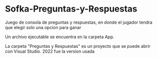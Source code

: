 # Sofka-Preguntas-y-Respuestas
Juego de consola de preguntas y respuestas, en donde el jugador tendra que elegir solo una opcion para ganar

Un archivo ejecutable se encuentra en la carpeta App.

La carpeta "Preguntas y Respuestas" es un proyecto que se puede abrir con Visual Studio. 2022 fue la version usada
